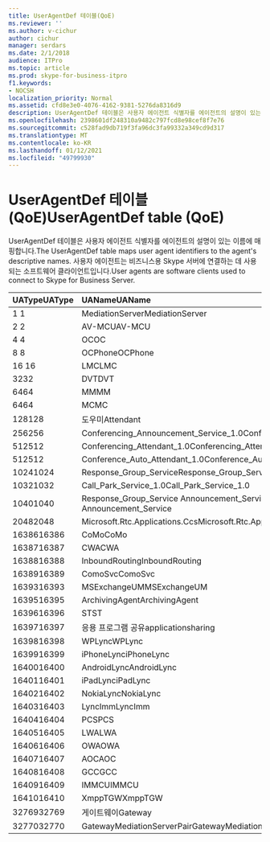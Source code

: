 ```yaml
---
title: UserAgentDef 테이블(QoE)
ms.reviewer: ''
ms.author: v-cichur
author: cichur
manager: serdars
ms.date: 2/1/2018
audience: ITPro
ms.topic: article
ms.prod: skype-for-business-itpro
f1.keywords:
- NOCSH
localization_priority: Normal
ms.assetid: cfd8e3e0-4076-4162-9381-5276da8316d9
description: UserAgentDef 테이블은 사용자 에이전트 식별자를 에이전트의 설명이 있는 이름에 매핑합니다. 사용자 에이전트는 비즈니스용 Skype 서버에 연결하는 데 사용되는 소프트웨어 클라이언트입니다.
ms.openlocfilehash: 2398601df248310a9482c797fcd8e98cef8f7e76
ms.sourcegitcommit: c528fad9db719f3fa96dc3fa99332a349cd9d317
ms.translationtype: MT
ms.contentlocale: ko-KR
ms.lasthandoff: 01/12/2021
ms.locfileid: "49799930"
---
```

# <a name="useragentdef-table-qoe"></a><span data-ttu-id="0d380-104">UserAgentDef 테이블(QoE)</span><span class="sxs-lookup"><span data-stu-id="0d380-104">UserAgentDef table (QoE)</span></span>
 
<span data-ttu-id="0d380-105">UserAgentDef 테이블은 사용자 에이전트 식별자를 에이전트의 설명이 있는 이름에 매핑합니다.</span><span class="sxs-lookup"><span data-stu-id="0d380-105">The UserAgentDef table maps user agent identifiers to the agent's descriptive names.</span></span> <span data-ttu-id="0d380-106">사용자 에이전트는 비즈니스용 Skype 서버에 연결하는 데 사용되는 소프트웨어 클라이언트입니다.</span><span class="sxs-lookup"><span data-stu-id="0d380-106">User agents are software clients used to connect to Skype for Business Server.</span></span>
  
|<span data-ttu-id="0d380-107">**UAType**</span><span class="sxs-lookup"><span data-stu-id="0d380-107">**UAType**</span></span>|<span data-ttu-id="0d380-108">**UAName**</span><span class="sxs-lookup"><span data-stu-id="0d380-108">**UAName**</span></span>|<span data-ttu-id="0d380-109">**UACategory**</span><span class="sxs-lookup"><span data-stu-id="0d380-109">**UACategory**</span></span>|
|:-----|:-----|:-----|
|<span data-ttu-id="0d380-110">1 </span><span class="sxs-lookup"><span data-stu-id="0d380-110">1</span></span>  <br/> |<span data-ttu-id="0d380-111">MediationServer</span><span class="sxs-lookup"><span data-stu-id="0d380-111">MediationServer</span></span>  <br/> |<span data-ttu-id="0d380-112">MediationServer</span><span class="sxs-lookup"><span data-stu-id="0d380-112">MediationServer</span></span>  <br/> |
|<span data-ttu-id="0d380-113">2 </span><span class="sxs-lookup"><span data-stu-id="0d380-113">2</span></span>  <br/> |<span data-ttu-id="0d380-114">AV-MCU</span><span class="sxs-lookup"><span data-stu-id="0d380-114">AV-MCU</span></span>  <br/> |<span data-ttu-id="0d380-115">AV-MCU</span><span class="sxs-lookup"><span data-stu-id="0d380-115">AV-MCU</span></span>  <br/> |
|<span data-ttu-id="0d380-116">4 </span><span class="sxs-lookup"><span data-stu-id="0d380-116">4</span></span>  <br/> |<span data-ttu-id="0d380-117">OC</span><span class="sxs-lookup"><span data-stu-id="0d380-117">OC</span></span>  <br/> |<span data-ttu-id="0d380-118">OC</span><span class="sxs-lookup"><span data-stu-id="0d380-118">OC</span></span>  <br/> |
|<span data-ttu-id="0d380-119">8 </span><span class="sxs-lookup"><span data-stu-id="0d380-119">8</span></span>  <br/> |<span data-ttu-id="0d380-120">OCPhone</span><span class="sxs-lookup"><span data-stu-id="0d380-120">OCPhone</span></span>  <br/> |<span data-ttu-id="0d380-121">OCPhone</span><span class="sxs-lookup"><span data-stu-id="0d380-121">OCPhone</span></span>  <br/> |
|<span data-ttu-id="0d380-122">16 </span><span class="sxs-lookup"><span data-stu-id="0d380-122">16</span></span>  <br/> |<span data-ttu-id="0d380-123">LMC</span><span class="sxs-lookup"><span data-stu-id="0d380-123">LMC</span></span>  <br/> |<span data-ttu-id="0d380-124">LMC</span><span class="sxs-lookup"><span data-stu-id="0d380-124">LMC</span></span>  <br/> |
|<span data-ttu-id="0d380-125">32</span><span class="sxs-lookup"><span data-stu-id="0d380-125">32</span></span>  <br/> |<span data-ttu-id="0d380-126">DVT</span><span class="sxs-lookup"><span data-stu-id="0d380-126">DVT</span></span>  <br/> |<span data-ttu-id="0d380-127">DVT</span><span class="sxs-lookup"><span data-stu-id="0d380-127">DVT</span></span>  <br/> |
|<span data-ttu-id="0d380-128">64</span><span class="sxs-lookup"><span data-stu-id="0d380-128">64</span></span>  <br/> |<span data-ttu-id="0d380-129">MM</span><span class="sxs-lookup"><span data-stu-id="0d380-129">MM</span></span>  <br/> |<span data-ttu-id="0d380-130">MM</span><span class="sxs-lookup"><span data-stu-id="0d380-130">MM</span></span>  <br/> |
|<span data-ttu-id="0d380-131">64</span><span class="sxs-lookup"><span data-stu-id="0d380-131">64</span></span>  <br/> |<span data-ttu-id="0d380-132">MC</span><span class="sxs-lookup"><span data-stu-id="0d380-132">MC</span></span>  <br/> |<span data-ttu-id="0d380-133">MM</span><span class="sxs-lookup"><span data-stu-id="0d380-133">MM</span></span>  <br/> |
|<span data-ttu-id="0d380-134">128</span><span class="sxs-lookup"><span data-stu-id="0d380-134">128</span></span>  <br/> |<span data-ttu-id="0d380-135">도우미</span><span class="sxs-lookup"><span data-stu-id="0d380-135">Attendant</span></span>  <br/> |<span data-ttu-id="0d380-136">도우미</span><span class="sxs-lookup"><span data-stu-id="0d380-136">Attendant</span></span>  <br/> |
|<span data-ttu-id="0d380-137">256</span><span class="sxs-lookup"><span data-stu-id="0d380-137">256</span></span>  <br/> |<span data-ttu-id="0d380-138">Conferencing_Announcement_Service_1.0</span><span class="sxs-lookup"><span data-stu-id="0d380-138">Conferencing_Announcement_Service_1.0</span></span>  <br/> |<span data-ttu-id="0d380-139">CAS</span><span class="sxs-lookup"><span data-stu-id="0d380-139">CAS</span></span>  <br/> |
|<span data-ttu-id="0d380-140">512</span><span class="sxs-lookup"><span data-stu-id="0d380-140">512</span></span>  <br/> |<span data-ttu-id="0d380-141">Conferencing_Attendant_1.0</span><span class="sxs-lookup"><span data-stu-id="0d380-141">Conferencing_Attendant_1.0</span></span>  <br/> |<span data-ttu-id="0d380-142">CAA</span><span class="sxs-lookup"><span data-stu-id="0d380-142">CAA</span></span>  <br/> |
|<span data-ttu-id="0d380-143">512</span><span class="sxs-lookup"><span data-stu-id="0d380-143">512</span></span>  <br/> |<span data-ttu-id="0d380-144">Conference_Auto_Attendant_1.0</span><span class="sxs-lookup"><span data-stu-id="0d380-144">Conference_Auto_Attendant_1.0</span></span>  <br/> |<span data-ttu-id="0d380-145">CAA</span><span class="sxs-lookup"><span data-stu-id="0d380-145">CAA</span></span>  <br/> |
|<span data-ttu-id="0d380-146">1024</span><span class="sxs-lookup"><span data-stu-id="0d380-146">1024</span></span>  <br/> |<span data-ttu-id="0d380-147">Response_Group_Service</span><span class="sxs-lookup"><span data-stu-id="0d380-147">Response_Group_Service</span></span>  <br/> |<span data-ttu-id="0d380-148">RGS</span><span class="sxs-lookup"><span data-stu-id="0d380-148">RGS</span></span>  <br/> |
|<span data-ttu-id="0d380-149">1032</span><span class="sxs-lookup"><span data-stu-id="0d380-149">1032</span></span>  <br/> |<span data-ttu-id="0d380-150">Call_Park_Service_1.0</span><span class="sxs-lookup"><span data-stu-id="0d380-150">Call_Park_Service_1.0</span></span>  <br/> |<span data-ttu-id="0d380-151">CPS</span><span class="sxs-lookup"><span data-stu-id="0d380-151">CPS</span></span>  <br/> |
|<span data-ttu-id="0d380-152">1040</span><span class="sxs-lookup"><span data-stu-id="0d380-152">1040</span></span>  <br/> |<span data-ttu-id="0d380-153">Response_Group_Service Announcement_Service</span><span class="sxs-lookup"><span data-stu-id="0d380-153">Response_Group_Service Announcement_Service</span></span>  <br/> |<span data-ttu-id="0d380-154">AS</span><span class="sxs-lookup"><span data-stu-id="0d380-154">AS</span></span>  <br/> |
|<span data-ttu-id="0d380-155">2048</span><span class="sxs-lookup"><span data-stu-id="0d380-155">2048</span></span>  <br/> |<span data-ttu-id="0d380-156">Microsoft.Rtc.Applications.Ccs</span><span class="sxs-lookup"><span data-stu-id="0d380-156">Microsoft.Rtc.Applications.Ccs</span></span>  <br/> |<span data-ttu-id="0d380-157">CCS</span><span class="sxs-lookup"><span data-stu-id="0d380-157">CCS</span></span>  <br/> |
|<span data-ttu-id="0d380-158">16386</span><span class="sxs-lookup"><span data-stu-id="0d380-158">16386</span></span>  <br/> |<span data-ttu-id="0d380-159">CoMo</span><span class="sxs-lookup"><span data-stu-id="0d380-159">CoMo</span></span>  <br/> |<span data-ttu-id="0d380-160">CoMo</span><span class="sxs-lookup"><span data-stu-id="0d380-160">CoMo</span></span>  <br/> |
|<span data-ttu-id="0d380-161">16387</span><span class="sxs-lookup"><span data-stu-id="0d380-161">16387</span></span>  <br/> |<span data-ttu-id="0d380-162">CWA</span><span class="sxs-lookup"><span data-stu-id="0d380-162">CWA</span></span>  <br/> |<span data-ttu-id="0d380-163">CWA</span><span class="sxs-lookup"><span data-stu-id="0d380-163">CWA</span></span>  <br/> |
|<span data-ttu-id="0d380-164">16388</span><span class="sxs-lookup"><span data-stu-id="0d380-164">16388</span></span>  <br/> |<span data-ttu-id="0d380-165">InboundRouting</span><span class="sxs-lookup"><span data-stu-id="0d380-165">InboundRouting</span></span>  <br/> |<span data-ttu-id="0d380-166">InboundRouting</span><span class="sxs-lookup"><span data-stu-id="0d380-166">InboundRouting</span></span>  <br/> |
|<span data-ttu-id="0d380-167">16389</span><span class="sxs-lookup"><span data-stu-id="0d380-167">16389</span></span>  <br/> |<span data-ttu-id="0d380-168">ComoSvc</span><span class="sxs-lookup"><span data-stu-id="0d380-168">ComoSvc</span></span>  <br/> |<span data-ttu-id="0d380-169">ComoSvc</span><span class="sxs-lookup"><span data-stu-id="0d380-169">ComoSvc</span></span>  <br/> |
|<span data-ttu-id="0d380-170">16393</span><span class="sxs-lookup"><span data-stu-id="0d380-170">16393</span></span>  <br/> |<span data-ttu-id="0d380-171">MSExchangeUM</span><span class="sxs-lookup"><span data-stu-id="0d380-171">MSExchangeUM</span></span>  <br/> |<span data-ttu-id="0d380-172">ExUM</span><span class="sxs-lookup"><span data-stu-id="0d380-172">ExUM</span></span>  <br/> |
|<span data-ttu-id="0d380-173">16395</span><span class="sxs-lookup"><span data-stu-id="0d380-173">16395</span></span>  <br/> |<span data-ttu-id="0d380-174">ArchivingAgent</span><span class="sxs-lookup"><span data-stu-id="0d380-174">ArchivingAgent</span></span>  <br/> |<span data-ttu-id="0d380-175">ARCHAGENT</span><span class="sxs-lookup"><span data-stu-id="0d380-175">ARCHAGENT</span></span>  <br/> |
|<span data-ttu-id="0d380-176">16396</span><span class="sxs-lookup"><span data-stu-id="0d380-176">16396</span></span>  <br/> |<span data-ttu-id="0d380-177">ST</span><span class="sxs-lookup"><span data-stu-id="0d380-177">ST</span></span>  <br/> |<span data-ttu-id="0d380-178">ST</span><span class="sxs-lookup"><span data-stu-id="0d380-178">ST</span></span>  <br/> |
|<span data-ttu-id="0d380-179">16397</span><span class="sxs-lookup"><span data-stu-id="0d380-179">16397</span></span>  <br/> |<span data-ttu-id="0d380-180">응용 프로그램 공유</span><span class="sxs-lookup"><span data-stu-id="0d380-180">applicationsharing</span></span>  <br/> |<span data-ttu-id="0d380-181">ASMCU</span><span class="sxs-lookup"><span data-stu-id="0d380-181">ASMCU</span></span>  <br/> |
|<span data-ttu-id="0d380-182">16398</span><span class="sxs-lookup"><span data-stu-id="0d380-182">16398</span></span>  <br/> |<span data-ttu-id="0d380-183">WPLync</span><span class="sxs-lookup"><span data-stu-id="0d380-183">WPLync</span></span>  <br/> |<span data-ttu-id="0d380-184">WPLync</span><span class="sxs-lookup"><span data-stu-id="0d380-184">WPLync</span></span>  <br/> |
|<span data-ttu-id="0d380-185">16399</span><span class="sxs-lookup"><span data-stu-id="0d380-185">16399</span></span>  <br/> |<span data-ttu-id="0d380-186">iPhoneLync</span><span class="sxs-lookup"><span data-stu-id="0d380-186">iPhoneLync</span></span>  <br/> |<span data-ttu-id="0d380-187">iPhoneLync</span><span class="sxs-lookup"><span data-stu-id="0d380-187">iPhoneLync</span></span>  <br/> |
|<span data-ttu-id="0d380-188">16400</span><span class="sxs-lookup"><span data-stu-id="0d380-188">16400</span></span>  <br/> |<span data-ttu-id="0d380-189">AndroidLync</span><span class="sxs-lookup"><span data-stu-id="0d380-189">AndroidLync</span></span>  <br/> |<span data-ttu-id="0d380-190">AndroidLync</span><span class="sxs-lookup"><span data-stu-id="0d380-190">AndroidLync</span></span>  <br/> |
|<span data-ttu-id="0d380-191">16401</span><span class="sxs-lookup"><span data-stu-id="0d380-191">16401</span></span>  <br/> |<span data-ttu-id="0d380-192">iPadLync</span><span class="sxs-lookup"><span data-stu-id="0d380-192">iPadLync</span></span>  <br/> |<span data-ttu-id="0d380-193">iPadLync</span><span class="sxs-lookup"><span data-stu-id="0d380-193">iPadLync</span></span>  <br/> |
|<span data-ttu-id="0d380-194">16402</span><span class="sxs-lookup"><span data-stu-id="0d380-194">16402</span></span>  <br/> |<span data-ttu-id="0d380-195">NokiaLync</span><span class="sxs-lookup"><span data-stu-id="0d380-195">NokiaLync</span></span>  <br/> |<span data-ttu-id="0d380-196">NokiaLync</span><span class="sxs-lookup"><span data-stu-id="0d380-196">NokiaLync</span></span>  <br/> |
|<span data-ttu-id="0d380-197">16403</span><span class="sxs-lookup"><span data-stu-id="0d380-197">16403</span></span>  <br/> |<span data-ttu-id="0d380-198">LyncImm</span><span class="sxs-lookup"><span data-stu-id="0d380-198">LyncImm</span></span>  <br/> |<span data-ttu-id="0d380-199">LyncImm</span><span class="sxs-lookup"><span data-stu-id="0d380-199">LyncImm</span></span>  <br/> |
|<span data-ttu-id="0d380-200">16404</span><span class="sxs-lookup"><span data-stu-id="0d380-200">16404</span></span>  <br/> |<span data-ttu-id="0d380-201">PCS</span><span class="sxs-lookup"><span data-stu-id="0d380-201">PCS</span></span>  <br/> |<span data-ttu-id="0d380-202">PCS</span><span class="sxs-lookup"><span data-stu-id="0d380-202">PCS</span></span>  <br/> |
|<span data-ttu-id="0d380-203">16405</span><span class="sxs-lookup"><span data-stu-id="0d380-203">16405</span></span>  <br/> |<span data-ttu-id="0d380-204">LWA</span><span class="sxs-lookup"><span data-stu-id="0d380-204">LWA</span></span>  <br/> |<span data-ttu-id="0d380-205">LWA</span><span class="sxs-lookup"><span data-stu-id="0d380-205">LWA</span></span>  <br/> |
|<span data-ttu-id="0d380-206">16406</span><span class="sxs-lookup"><span data-stu-id="0d380-206">16406</span></span>  <br/> |<span data-ttu-id="0d380-207">OWA</span><span class="sxs-lookup"><span data-stu-id="0d380-207">OWA</span></span>  <br/> |<span data-ttu-id="0d380-208">OWA</span><span class="sxs-lookup"><span data-stu-id="0d380-208">OWA</span></span>  <br/> |
|<span data-ttu-id="0d380-209">16407</span><span class="sxs-lookup"><span data-stu-id="0d380-209">16407</span></span>  <br/> |<span data-ttu-id="0d380-210">AOC</span><span class="sxs-lookup"><span data-stu-id="0d380-210">AOC</span></span>  <br/> |<span data-ttu-id="0d380-211">AOC</span><span class="sxs-lookup"><span data-stu-id="0d380-211">AOC</span></span>  <br/> |
|<span data-ttu-id="0d380-212">16408</span><span class="sxs-lookup"><span data-stu-id="0d380-212">16408</span></span>  <br/> |<span data-ttu-id="0d380-213">GCC</span><span class="sxs-lookup"><span data-stu-id="0d380-213">GCC</span></span>  <br/> |<span data-ttu-id="0d380-214">GCC</span><span class="sxs-lookup"><span data-stu-id="0d380-214">GCC</span></span>  <br/> |
|<span data-ttu-id="0d380-215">16409</span><span class="sxs-lookup"><span data-stu-id="0d380-215">16409</span></span>  <br/> |<span data-ttu-id="0d380-216">IMMCU</span><span class="sxs-lookup"><span data-stu-id="0d380-216">IMMCU</span></span>  <br/> |<span data-ttu-id="0d380-217">IMMCU</span><span class="sxs-lookup"><span data-stu-id="0d380-217">IMMCU</span></span>  <br/> |
|<span data-ttu-id="0d380-218">16410</span><span class="sxs-lookup"><span data-stu-id="0d380-218">16410</span></span>  <br/> |<span data-ttu-id="0d380-219">XmppTGW</span><span class="sxs-lookup"><span data-stu-id="0d380-219">XmppTGW</span></span>  <br/> |<span data-ttu-id="0d380-220">XmppGateway</span><span class="sxs-lookup"><span data-stu-id="0d380-220">XmppGateway</span></span>  <br/> |
|<span data-ttu-id="0d380-221">32769</span><span class="sxs-lookup"><span data-stu-id="0d380-221">32769</span></span>  <br/> |<span data-ttu-id="0d380-222">게이트웨이</span><span class="sxs-lookup"><span data-stu-id="0d380-222">Gateway</span></span>  <br/> |<span data-ttu-id="0d380-223">게이트웨이</span><span class="sxs-lookup"><span data-stu-id="0d380-223">Gateway</span></span>  <br/> |
|<span data-ttu-id="0d380-224">32770</span><span class="sxs-lookup"><span data-stu-id="0d380-224">32770</span></span>  <br/> |<span data-ttu-id="0d380-225">GatewayMediationServerPair</span><span class="sxs-lookup"><span data-stu-id="0d380-225">GatewayMediationServerPair</span></span>  <br/> |<span data-ttu-id="0d380-226">GatewayMediationServerPair</span><span class="sxs-lookup"><span data-stu-id="0d380-226">GatewayMediationServerPair</span></span>  <br/> |
   

